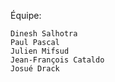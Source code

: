 Équipe:
    
    Dinesh Salhotra
    Paul Pascal
    Julien Mifsud
    Jean-François Cataldo
    Josué Drack